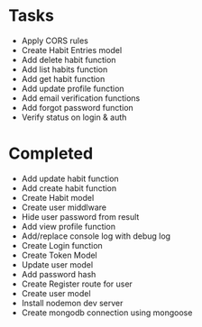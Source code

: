 # Tasks
- Apply CORS rules
- Create Habit Entries model
- Add delete habit function
- Add list habits function
- Add get habit function
- Add update profile function
- Add email verification functions
- Add forgot password function
- Verify status on login & auth

# Completed
- Add update habit function
- Add create habit function
- Create Habit model
- Create user middlware
- Hide user password from result
- Add view profile function
- Add/replace console log with debug log
- Create Login function
- Create Token Model
- Update user model
- Add password hash
- Create Register route for user
- Create user model
- Install nodemon dev server
- Create mongodb connection using mongoose